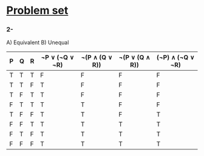 # [Problem set](https://ocw.mit.edu/courses/6-042j-mathematics-for-computer-science-fall-2010/52e4d5a499a39c41c129e1eb4e831e20_MIT6_042JF10_assn01.pdf)

### 2-

A) Equivalent
B) Unequal

| P   | Q   | R   | ¬P ∨ (¬Q ∨ ¬R) | ¬(P ∧ (Q ∨ R)) | ¬(P ∨ (Q ∧ R)) | (¬P) ∧ (¬Q ∨ ¬R) |
| --- | --- | --- | -------------- | -------------- | -------------- | ---------------- |
| T   | T   | T   | F              | F              | F              | F                |
| T   | T   | F   | T              | F              | F              | F                |
| T   | F   | T   | T              | F              | F              | F                |
| F   | T   | T   | T              | T              | F              | F                |
| T   | F   | F   | T              | T              | F              | T                |
| F   | F   | T   | T              | T              | T              | T                |
| F   | T   | F   | T              | T              | T              | T                |
| F   | F   | F   | T              | T              | T              | T                |
